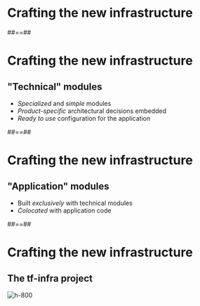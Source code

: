 
<!-- .slide: data-background="./assets/images/dan-schiumarini-6o-K6uyKD2U-unsplash.jpg" class="transition" -->

# Crafting the new infrastructure

##==##

# Crafting the new infrastructure
## "Technical" modules

- *Specialized* and *simple* modules
- *Product-specific* architectural decisions embedded
- *Ready to use* configuration for the application

##==##

# Crafting the new infrastructure
## "Application" modules

- Built *exclusively* with technical modules
- *Colocated* with application code

##==##

# Crafting the new infrastructure
## The tf-infra project

![h-800](./assets/images/tf-infra.jpg)